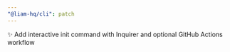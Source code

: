 ```yaml
---
"@liam-hq/cli": patch
---
```


✨️ Add interactive init command with Inquirer and optional GitHub Actions workflow
